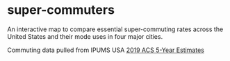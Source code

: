 # super-commuters

An interactive map to compare essential super-commuting rates across the United States and their mode uses in four major cities.

Commuting data pulled from IPUMS USA [2019 ACS 5-Year Estimates](https://usa.ipums.org/usa/)
